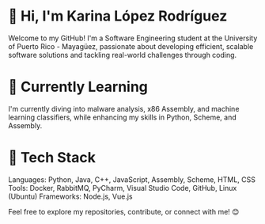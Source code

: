 # 👋 Hi, I'm Karina López Rodríguez
Welcome to my GitHub! I'm a Software Engineering student at the University of Puerto Rico - Mayagüez, passionate about developing efficient, scalable software solutions and tackling real-world challenges through coding.

# 🌱 Currently Learning
I'm currently diving into malware analysis, x86 Assembly, and machine learning classifiers, while enhancing my skills in Python, Scheme, and Assembly.

# 🔧 Tech Stack
Languages: Python, Java, C++, JavaScript, Assembly, Scheme, HTML, CSS
Tools: Docker, RabbitMQ, PyCharm, Visual Studio Code, GitHub, Linux (Ubuntu)
Frameworks: Node.js, Vue.js


Feel free to explore my repositories, contribute, or connect with me! 😊
